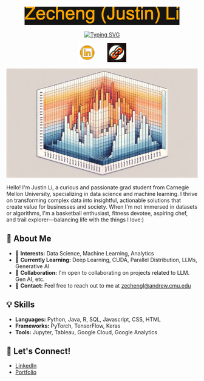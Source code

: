 <link rel="preconnect" href="https://fonts.googleapis.com">
<link rel="preconnect" href="https://fonts.gstatic.com" crossorigin>
<link href="https://fonts.googleapis.com/css2?family=Protest+Revolution&display=swap" rel="stylesheet">

<p align="center">
  <a href="https://github.com/orangejustin">
    <img src="https://github.com/orangejustin/orangejustin/blob/main/name.png" alt="Zecheng (Justin) Li" /></a>
</p>
 
<p align="center">
  <!-- Typing SVG by DenverCoder1 - https://github.com/DenverCoder1/readme-typing-svg -->
<a href="https://git.io/typing-svg"><img src="https://readme-typing-svg.demolab.com?font=Workbench&size=35&duration=2600&pause=1000&color=F79909FF&center=true&multiline=true&random=false&width=650&height=100&lines=Full-stack+Data+Scientist+;Curious%2C+Innovative%2C+Motivated" alt="Typing SVG" /></a>
</p>

<!-- my links -->
<p align="center">
  <a href="https://www.linkedin.com/in/zecheng-li-664536213/"><img width="50px" alt="LinkedIn" title="LinkedIn" src="https://github.com/orangejustin/orangejustin/blob/main/linkedin.png"/></a>
  &#8287;&#8287;&#8287;&#8287;&#8287;
  <a href="https://orangejustin.github.io/"><img width="50px" alt="Ko-fi" title="Portfolio" src="https://github.com/orangejustin/orangejustin/blob/main/portfolio.png"/></a>
</p>


<p align="center">
<!-- <img width="550" alt="687474703a2f2f692e696d6775722e636f6d2f6337476d414a662e706e67" src="https://github.com/orangejustin/orangejustin/assets/81987214/bac618af-1b17-42ba-bc47-6357456002c0"> -->
<img width="550" alt="687474703a2f2f692e696d6775722e636f6d2f6337476d414a662e706e67" src="https://github.com/orangejustin/orangejustin/blob/main/present.png">
</p>

<p>
Hello! I'm Justin Li, a curious and passionate grad student from Carnegie Mellon University, specializing in data science and machine learning. I thrive on transforming complex data into insightful, actionable solutions that create value for businesses and society. When I'm not immersed in datasets or algorithms, I'm a basketball enthusiast, fitness devotee, aspiring chef, and trail explorer—balancing life with the things I love:)
</p>


## 🍊 About Me

- 🎃 **Interests:** Data Science, Machine Learning, Analytics
- 🙌 **Currently Learning:** Deep Learning, CUDA, Parallel Distribution, LLMs, Generative AI
- 🏀 **Collaboration:** I'm open to collaborating on projects related to LLM. Gen AI, etc.
- 🦊 **Contact:** Feel free to reach out to me at [zechengl@andrew.cmu.edu](mailto:zechengl@andrew.cmu.edu)

## 💡 Skills

- **Languages:** Python, Java, R, SQL, Javascript, CSS, HTML
- **Frameworks:** PyTorch, TensorFlow, Keras
- **Tools:** Jupyter, Tableau, Google Cloud, Google Analytics

## 👀 Let's Connect!

- [LinkedIn](https://www.linkedin.com/in/zecheng-li-664536213/)
- [Portfolio](https://orangejustin.github.io/)
